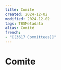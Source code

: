 ```yaml
---
title: Comite
created: 2024-12-02
modified: 2024-12-02
tags: TBSMetadata
alias: Comité
french:
- "[[3617 Committees]]"
---
```

# Comite
